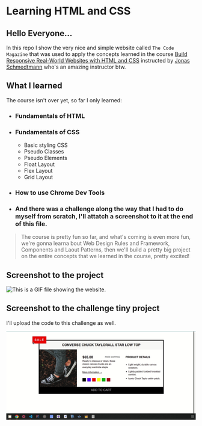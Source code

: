 # Learning HTML and CSS

## Hello Everyone...

In this repo I show the very nice and simple website called `The Code Magazine` that was used to apply the concepts learned in the course
[Build Responsive Real-World Websites with HTML and CSS](https://www.udemy.com/course-dashboard-redirect/?course_id=437398) instructed by [Jonas Schmedtmann](udemy.com/user/jonasschmedtmann/) who's an amazing instructor btw.

## What I learned

The course isn't over yet, so far I only learned:

- ### Fundamentals of HTML
- ### Fundamentals of CSS

  - Basic styling CSS
  - Pseudo Classes
  - Pseudo Elements
  - Float Layout
  - Flex Layout
  - Grid Layout

- ### How to use Chrome Dev Tools
- ### And there was a challenge along the way that I had to do myself from scratch, I'll attatch a screenshot to it at the end of this file.

> The course is pretty fun so far, and what's coming is even more fun, we're gonna learna bout Web Design Rules and Framework, Components and Laout Patterns, then we'll build a pretty big project on the entire concepts that we learned in the course, pretty excited!

## Screenshot to the project

![This is a GIF file showing the website.](Media/blog-post-website.gif)

## Screenshot to the challenge tiny project

I'll upload the code to this challenge as well.

![This is a GIF file showing the challenge tiny project.](Media/challenge-website.gif)
